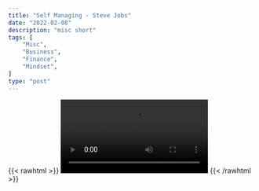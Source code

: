 ```yaml
---
title: "Self Managing - Steve Jobs"
date: "2022-02-08"
description: "misc short"
tags: [
    "Misc",
    "Business",
    "Finance",
    "Mindset",
]
type: "post"
---
```

{{< rawhtml >}}
    <video width="auto" height="auto" controls>
        <source src="https://clips.dev00ps.com/MISC/Self%20Managing%20-%20Steve%20Jobs.mp4" type="video/mp4"> 
    </video>
{{< /rawhtml >}}